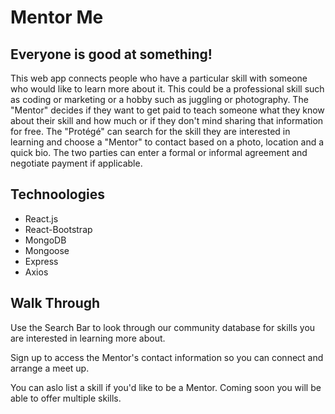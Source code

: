 # Mentor Me

## Everyone is good at something!

 This web app connects people who have a particular skill with someone who would like to learn more about it. This could be a professional skill such as coding or marketing or a hobby such as juggling or photography. The "Mentor" decides if they want to get paid to teach someone what they know about their skill and how much or if they don't mind sharing that information for free. The "Protégé" can search for the skill they are interested in learning and choose a "Mentor" to contact based on a photo, location and a quick bio. The two parties can enter a formal or informal agreement and negotiate payment if applicable.

## Technoologies
* React.js
* React-Bootstrap
* MongoDB
* Mongoose
* Express
* Axios

## Walk Through

Use the Search Bar to look through our community database for skills you are interested in learning more about. 


Sign up to access the Mentor's contact information so you can connect and arrange a meet up.


You can aslo list a skill if you'd like to be a Mentor. Coming soon you will be able to offer multiple skills. 
